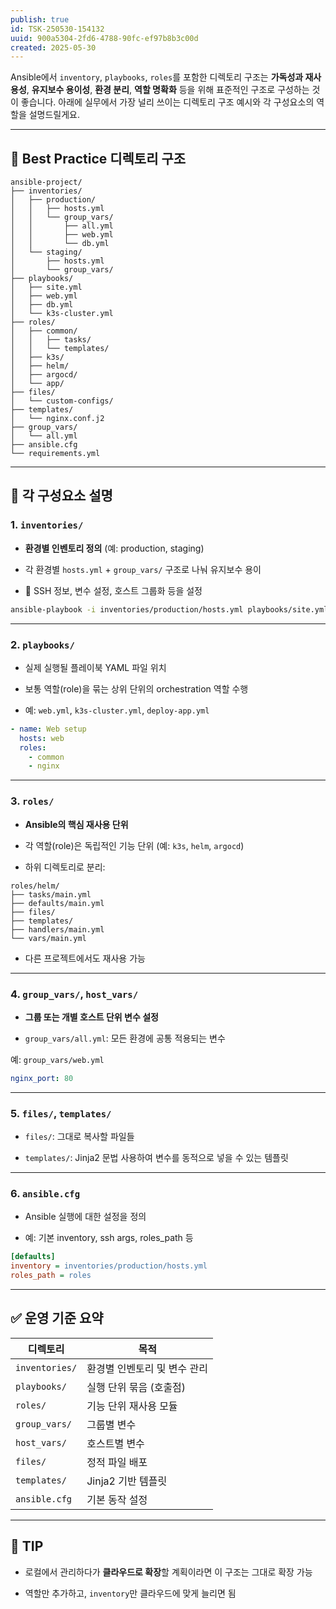 ```yaml
---
publish: true
id: TSK-250530-154132
uuid: 900a5304-2fd6-4788-90fc-ef97b8b3c00d
created: 2025-05-30
---
```


Ansible에서 `inventory`, `playbooks`, `roles`를 포함한 디렉토리 구조는 **가독성과 재사용성**, **유지보수 용이성**, **환경 분리**, **역할 명확화** 등을 위해 표준적인 구조로 구성하는 것이 좋습니다. 아래에 실무에서 가장 널리 쓰이는 디렉토리 구조 예시와 각 구성요소의 역할을 설명드릴게요.

---

## 📁 Best Practice 디렉토리 구조

~~~
ansible-project/
├── inventories/
│   ├── production/
│   │   ├── hosts.yml
│   │   └── group_vars/
│   │       ├── all.yml
│   │       ├── web.yml
│   │       └── db.yml
│   └── staging/
│       ├── hosts.yml
│       └── group_vars/
├── playbooks/
│   ├── site.yml
│   ├── web.yml
│   ├── db.yml
│   └── k3s-cluster.yml
├── roles/
│   ├── common/
│   │   ├── tasks/
│   │   └── templates/
│   ├── k3s/
│   ├── helm/
│   ├── argocd/
│   └── app/
├── files/
│   └── custom-configs/
├── templates/
│   └── nginx.conf.j2
├── group_vars/
│   └── all.yml
├── ansible.cfg
└── requirements.yml
~~~

---

## 🧩 각 구성요소 설명

### 1. `inventories/`

- **환경별 인벤토리 정의** (예: production, staging)

- 각 환경별 `hosts.yml` + `group_vars/` 구조로 나눠 유지보수 용이

- 🔑 SSH 정보, 변수 설정, 호스트 그룹화 등을 설정

~~~bash
ansible-playbook -i inventories/production/hosts.yml playbooks/site.yml
~~~

---

### 2. `playbooks/`

- 실제 실행될 플레이북 YAML 파일 위치

- 보통 역할(role)을 묶는 상위 단위의 orchestration 역할 수행

- 예: `web.yml`, `k3s-cluster.yml`, `deploy-app.yml`

~~~yaml
- name: Web setup
  hosts: web
  roles:
    - common
    - nginx
~~~

---

### 3. `roles/`

- **Ansible의 핵심 재사용 단위**

- 각 역할(role)은 독립적인 기능 단위 (예: `k3s`, `helm`, `argocd`)

- 하위 디렉토리로 분리:

~~~
roles/helm/
├── tasks/main.yml
├── defaults/main.yml
├── files/
├── templates/
├── handlers/main.yml
└── vars/main.yml
~~~

- 다른 프로젝트에서도 재사용 가능

---

### 4. `group_vars/`, `host_vars/`

- **그룹 또는 개별 호스트 단위 변수 설정**

- `group_vars/all.yml`: 모든 환경에 공통 적용되는 변수

예: `group_vars/web.yml`

~~~yaml
nginx_port: 80
~~~

---

### 5. `files/`, `templates/`

- `files/`: 그대로 복사할 파일들

- `templates/`: Jinja2 문법 사용하여 변수를 동적으로 넣을 수 있는 템플릿

---

### 6. `ansible.cfg`

- Ansible 실행에 대한 설정을 정의

- 예: 기본 inventory, ssh args, roles_path 등

~~~ini
[defaults]
inventory = inventories/production/hosts.yml
roles_path = roles
~~~

---

## ✅ 운영 기준 요약

|디렉토리|목적|
|---|---|
|`inventories/`|환경별 인벤토리 및 변수 관리|
|`playbooks/`|실행 단위 묶음 (호출점)|
|`roles/`|기능 단위 재사용 모듈|
|`group_vars/`|그룹별 변수|
|`host_vars/`|호스트별 변수|
|`files/`|정적 파일 배포|
|`templates/`|Jinja2 기반 템플릿|
|`ansible.cfg`|기본 동작 설정|

---

## 🧠 TIP

- 로컬에서 관리하다가 **클라우드로 확장**할 계획이라면 이 구조는 그대로 확장 가능

- 역할만 추가하고, `inventory`만 클라우드에 맞게 늘리면 됨
